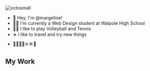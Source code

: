  
![octosmall](https://github.com/margetise/margetise/assets/155670938/e670914e-67fb-4fc0-a25c-080b19dd74bb)
- 👋 Hey, I'm @margetise!
- 👩‍💻 I'm currently a Web Design student at Walpole High School
- 🎾🏐 I like to play Volleyball and Tennis
- ✈️ I like to travel and try new things
- 🌊🐚🐼🌺⛵️☀️🌮

## My Work ##
